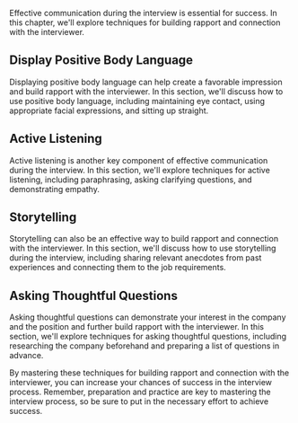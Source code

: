 
Effective communication during the interview is essential for success. In this chapter, we'll explore techniques for building rapport and connection with the interviewer.

Display Positive Body Language
------------------------------

Displaying positive body language can help create a favorable impression and build rapport with the interviewer. In this section, we'll discuss how to use positive body language, including maintaining eye contact, using appropriate facial expressions, and sitting up straight.

Active Listening
----------------

Active listening is another key component of effective communication during the interview. In this section, we'll explore techniques for active listening, including paraphrasing, asking clarifying questions, and demonstrating empathy.

Storytelling
------------

Storytelling can also be an effective way to build rapport and connection with the interviewer. In this section, we'll discuss how to use storytelling during the interview, including sharing relevant anecdotes from past experiences and connecting them to the job requirements.

Asking Thoughtful Questions
---------------------------

Asking thoughtful questions can demonstrate your interest in the company and the position and further build rapport with the interviewer. In this section, we'll explore techniques for asking thoughtful questions, including researching the company beforehand and preparing a list of questions in advance.

By mastering these techniques for building rapport and connection with the interviewer, you can increase your chances of success in the interview process. Remember, preparation and practice are key to mastering the interview process, so be sure to put in the necessary effort to achieve success.
